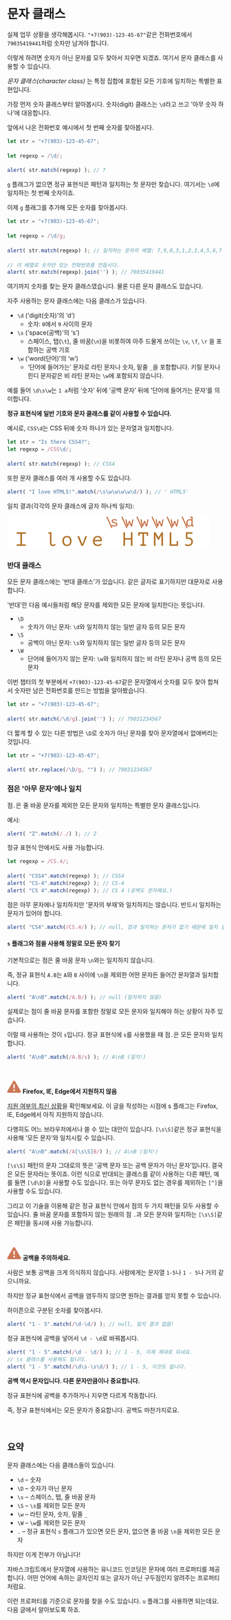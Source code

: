 문자 클래스
==========

실제 업무 상황을 생각해봅시다. `"+7(903)-123-45-67"`같은 전화번호에서 `79035419441`처럼 숫자만 남겨야 합니다.

이렇게 하려면 숫자가 아닌 문자를 모두 찾아서 지우면 되겠죠. 여기서 문자 클래스를 사용할 수 있습니다.

_문자 클래스(character class)_ 는 특정 집합에 포함된 모든 기호에 일치하는 특별한 표현입니다.

가장 먼저 숫자 클래스부터 알아봅시다. 숫자(digit) 클래스는 `\d`라고 쓰고 '아무 숫자 하나’에 대응합니다.

앞에서 나온 전화번호 예시에서 첫 번째 숫자를 찾아봅시다.
```javascript
let str = "+7(903)-123-45-67";

let regexp = /\d/;

alert( str.match(regexp) ); // 7
```

`g` 플래그가 없으면 정규 표현식은 패턴과 일치하는 첫 문자만 찾습니다. 여기서는 `\d`에 일치하는 첫 번째 숫자이죠.

이제 `g` 플래그를 추가해 모든 숫자를 찾아봅시다.
```javascript
let str = "+7(903)-123-45-67";

let regexp = /\d/g;

alert( str.match(regexp) ); // 일치하는 문자의 배열: 7,9,0,3,1,2,3,4,5,6,7

// 이 배열로 숫자만 있는 전화번호를 만듭시다.
alert( str.match(regexp).join('') ); // 79035419441
```

여기까지 숫자를 찾는 문자 클래스였습니다. 물론 다른 문자 클래스도 있습니다.

자주 사용하는 문자 클래스에는 다음 클래스가 있습니다.
- `\d` ('digit(숫자)'의 ‘d’)
  - 숫자: `0`에서 `9` 사이의 문자
- `\s` ('space(공백)'의 ‘s’)
  - 스페이스, 탭(`\t`), 줄 바꿈(`\n`)을 비롯하여 아주 드물게 쓰이는 `\v`, `\f`, `\r` 을 포함하는 공백 기호
- `\w` ('word(단어)'의 ‘w’)
  - ‘단어에 들어가는’ 문자로 라틴 문자나 숫자, 밑줄 `_`을 포함합니다. 키릴 문자나 힌디 문자같은 비 라틴 문자는 `\w`에 포함되지 않습니다.

예를 들어 `\d\s\w`는 `1 a`처럼 ‘숫자’ 뒤에 ‘공백 문자’ 뒤에 '단어에 들어가는 문자’를 의미합니다.

**정규 표현식에 일반 기호와 문자 클래스를 같이 사용할 수 있습니다.**

예시로, `CSS\d`는 CSS 뒤에 숫자 하나가 있는 문자열과 일치합니다.
```javascript
let str = "Is there CSS4?";
let regexp = /CSS\d/;

alert( str.match(regexp) ); // CSS4
```

또한 문자 클래스를 여러 개 사용할 수도 있습니다.
```javascript
alert( "I love HTML5!".match(/\s\w\w\w\w\d/) ); // ' HTML5'
```

일치 결과(각각의 문자 클래스에 글자 하나씩 일치):

![love-html5-classes](../../images/03/07/02/love-html5-classes.svg)

### 반대 클래스
모든 문자 클래스에는 '반대 클래스’가 있습니다. 같은 글자로 표기하지만 대문자로 사용합니다.

'반대’란 다음 예시들처럼 해당 문자를 제외한 모든 문자에 일치한다는 뜻입니다.
- `\D`
  - 숫자가 아닌 문자: `\d`와 일치하지 않는 일반 글자 등의 모든 문자
- `\S`
  - 공백이 아닌 문자: `\s`와 일치하지 않는 일반 글자 등의 모든 문자
- `\W`
  - 단어에 들어가지 않는 문자: `\w`와 일치하지 않는 비 라틴 문자나 공백 등의 모든 문자

이번 챕터의 첫 부분에서 `+7(903)-123-45-67`같은 문자열에서 숫자를 모두 찾아 합쳐서 숫자만 남은 전화번호를 만드는 방법을 알아봤습니다.
```javascript
let str = "+7(903)-123-45-67";

alert( str.match(/\d/g).join('') ); // 79031234567
```

더 짧게 할 수 있는 다른 방법은 `\D`로 숫자가 아닌 문자를 찾아 문자열에서 없애버리는 것입니다.
```javascript
let str = "+7(903)-123-45-67";

alert( str.replace(/\D/g, "") ); // 79031234567
```

### 점은 '아무 문자’에나 일치
점`.`은 줄 바꿈 문자를 제외한 모든 문자와 일치하는 특별한 문자 클래스입니다.

예시:
```javascript
alert( "Z".match(/./) ); // Z
```

정규 표현식 안에서도 사용 가능합니다.
```javascript
let regexp = /CS.4/;

alert( "CSS4".match(regexp) ); // CSS4
alert( "CS-4".match(regexp) ); // CS-4
alert( "CS 4".match(regexp) ); // CS 4 (공백도 문자예요.)
```

점은 아무 문자에나 일치하지만 '문자의 부재’와 일치하지는 않습니다. 반드시 일치하는 문자가 있어야 합니다.
```javascript
alert( "CS4".match(/CS.4/) ); // null, 점과 일치하는 문자가 없기 때문에 일치 결과가 없습니다.
```

#### `s` 플래그와 점을 사용해 정말로 모든 문자 찾기
기본적으로는 점은 줄 바꿈 문자 `\n`와는 일치하지 않습니다.

즉, 정규 표현식 `A.B`는 `A`와 `B` 사이에 `\n`을 제외한 어떤 문자든 들어간 문자열과 일치합니다.
```javascript
alert( "A\nB".match(/A.B/) ); // null (일치하지 않음)
```

실제로는 점이 줄 바꿈 문자를 포함한 정말로 모든 문자와 일치해야 하는 상황이 자주 있습니다.

이럴 때 사용하는 것이 `s`입니다. 정규 표현식에 `s`를 사용했을 때 점`.`은 모든 문자와 일치합니다.
```javascript
alert( "A\nB".match(/A.B/s) ); // A\nB (일치!)
```

<br />

<img src="../../images/commons/icons/triangle-exclamation-solid.svg" /> **Firefox, IE, Edge에서 지원하지 않음**

[지원 여부의 최신 상황](https://caniuse.com/#search=dotall)을 확인해보세요. 이 글을 작성하는 시점에 s 플래그는 Firefox, IE, Edge에서 아직 지원하지 않습니다.

다행히도 어느 브라우저에서나 쓸 수 있는 대안이 있습니다. `[\s\S]`같은 정규 표현식을 사용해 '모든 문자’와 일치시킬 수 있습니다.
```javascript
alert( "A\nB".match(/A[\s\S]B/) ); // A\nB (일치!)
```
`[\s\S]` 패턴의 문자 그대로의 뜻은 '공백 문자 또는 공백 문자가 아닌 문자’입니다. 결국은 모든 문자라는 뜻이죠. 이런 식으로 반대되는 클래스를 같이 사용하는 다른 패턴, 예를 들면 `[\d\D]`을 사용할 수도 있습니다. 또는 아무 문자도 없는 경우를 제외하는 `[^]`을 사용할 수도 있습니다.

그리고 이 기술을 이용해 같은 정규 표현식 안에서 점의 두 가지 패턴을 모두 사용할 수 있습니다. 줄 바꿈 문자를 포함하지 않는 원래의 점 `.`과 모든 문자와 일치하는 `[\s\S]`같은 패턴을 동시에 사용 가능합니다.


<br />

<img src="../../images/commons/icons/triangle-exclamation-solid.svg" /> **공백을 주의하세요.**

사람은 보통 공백을 크게 의식하지 않습니다. 사람에게는 문자열 `1-5`나 `1 - 5`나 거의 같으니까요.

하지만 정규 표현식에서 공백을 염두하지 않으면 원하는 결과를 얻지 못할 수 있습니다.

하이픈으로 구분된 숫자를 찾아봅시다.
```javascript
alert( "1 - 5".match(/\d-\d/) ); // null, 일치 결과 없음!
```
정규 표현식에 공백을 넣어서 `\d - \d`로 바꿔봅시다.

```javascript
alert( "1 - 5".match(/\d - \d/) ); // 1 - 5, 이제 제대로 되네요.
// \s 클래스를 사용해도 됩니다.
alert( "1 - 5".match(/\d\s-\s\d/) ); // 1 - 5, 이것도 됩니다.
```

**공백 역시 문자입니다. 다른 문자만큼이나 중요합니다.**

정규 표현식에 공백을 추가하거나 지우면 다르게 작동합니다.

즉, 정규 표현식에서는 모든 문자가 중요합니다. 공백도 마찬가지로요.

<br />

## 요약
문자 클래스에는 다음 클래스들이 있습니다.
- `\d` – 숫자
- `\D` – 숫자가 아닌 문자
- `\s` – 스페이스, 탭, 줄 바꿈 문자
- `\S` – `\s`를 제외한 모든 문자
- `\w` – 라틴 문자, 숫자, 밑줄 `_`
- `\W` – `\w`를 제외한 모든 문자
- `.` – 정규 표현식 `s` 플래그가 있으면 모든 문자, 없으면 줄 바꿈 `\n`을 제외한 모든 문자

하지만 이게 전부가 아닙니다!

자바스크립트에서 문자열에 사용하는 유니코드 인코딩은 문자에 여러 프로퍼티를 제공합니다. 어떤 언어에 속하는 글자인지 또는 글자가 아닌 구두점인지 알려주는 프로퍼티처럼요.

이런 프로퍼티를 기준으로 문자를 찾을 수도 있습니다. `u` 플래그를 사용하면 되는데요. 다음 글에서 알아보도록 하죠.
